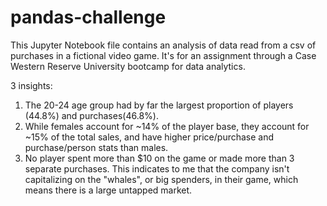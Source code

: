 # pandas-challenge

This Jupyter Notebook file contains an analysis of data read from a csv of purchases in a fictional video game. 
It's for an assignment through a Case Western Reserve University bootcamp for data analytics. 

3 insights:
1. The 20-24 age group had by far the largest proportion of players (44.8%) and purchases(46.8%).
2. While females account for ~14% of the player base, they account for ~15% of the total sales, and have higher price/purchase and purchase/person stats than males.
3. No player spent more than $10 on the game or made more than 3 separate purchases. This indicates to me that the company isn't capitalizing on the "whales", or big spenders, in their game, which means there is a large untapped market. 
